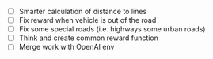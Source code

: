 - [ ] Smarter calculation of distance to lines
- [ ] Fix reward when vehicle is out of the road
- [ ] Fix some special roads (i.e. highways some urban roads)
- [ ] Think and create common reward function
- [ ] Merge work with OpenAI env
